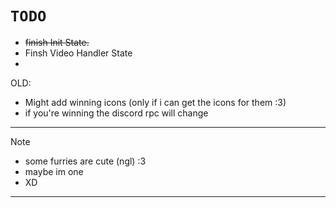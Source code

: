 # ```TODO```

* ~~finish Init State.~~
* Finsh Video Handler State
* 
OLD:
* Might add winning icons (only if i can get the icons for them :3)
* if you're winning the discord rpc will change

---
  
> [!NOTE]
> * some furries are cute (ngl) :3
> * maybe im one
> * XD

---
